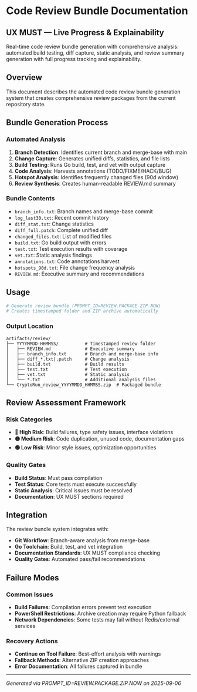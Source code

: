 # Code Review Bundle Documentation

## UX MUST — Live Progress & Explainability

Real-time code review bundle generation with comprehensive analysis: automated build testing, diff capture, static analysis, and review summary generation with full progress tracking and explainability.

## Overview

This document describes the automated code review bundle generation system that creates comprehensive review packages from the current repository state.

## Bundle Generation Process

### Automated Analysis
1. **Branch Detection**: Identifies current branch and merge-base with main
2. **Change Capture**: Generates unified diffs, statistics, and file lists
3. **Build Testing**: Runs Go build, test, and vet with output capture
4. **Code Analysis**: Harvests annotations (TODO/FIXME/HACK/BUG)
5. **Hotspot Analysis**: Identifies frequently changed files (90d window)
6. **Review Synthesis**: Creates human-readable REVIEW.md summary

### Bundle Contents
- `branch_info.txt`: Branch names and merge-base commit
- `log_last30.txt`: Recent commit history
- `diff_stat.txt`: Change statistics
- `diff_full.patch`: Complete unified diff
- `changed_files.txt`: List of modified files
- `build.txt`: Go build output with errors
- `test.txt`: Test execution results with coverage
- `vet.txt`: Static analysis findings
- `annotations.txt`: Code annotations harvest
- `hotspots_90d.txt`: File change frequency analysis
- `REVIEW.md`: Executive summary and recommendations

## Usage

```bash
# Generate review bundle (PROMPT_ID=REVIEW.PACKAGE.ZIP.NOW)
# Creates timestamped folder and ZIP archive automatically
```

### Output Location
```
artifacts/review/
├── YYYYMMDD-HHMMSS/          # Timestamped review folder
│   ├── REVIEW.md             # Executive summary
│   ├── branch_info.txt       # Branch and merge-base info
│   ├── diff_*.txt|.patch     # Change analysis
│   ├── build.txt             # Build results
│   ├── test.txt              # Test execution
│   ├── vet.txt               # Static analysis
│   └── *.txt                 # Additional analysis files
└── CryptoRun_review_YYYYMMDD_HHMMSS.zip  # Packaged bundle
```

## Review Assessment Framework

### Risk Categories
- **🔴 High Risk**: Build failures, type safety issues, interface violations
- **🟡 Medium Risk**: Code duplication, unused code, documentation gaps
- **🟢 Low Risk**: Minor style issues, optimization opportunities

### Quality Gates
- **Build Status**: Must pass compilation
- **Test Status**: Core tests must execute successfully  
- **Static Analysis**: Critical issues must be resolved
- **Documentation**: UX MUST sections required

## Integration

The review bundle system integrates with:
- **Git Workflow**: Branch-aware analysis from merge-base
- **Go Toolchain**: Build, test, and vet integration
- **Documentation Standards**: UX MUST compliance checking
- **Quality Gates**: Automated pass/fail recommendations

## Failure Modes

### Common Issues
- **Build Failures**: Compilation errors prevent test execution
- **PowerShell Restrictions**: Archive creation may require Python fallback
- **Network Dependencies**: Some tests may fail without Redis/external services

### Recovery Actions
- **Continue on Tool Failure**: Best-effort analysis with warnings
- **Fallback Methods**: Alternative ZIP creation approaches
- **Error Documentation**: All failures captured in bundle

---
*Generated via PROMPT_ID=REVIEW.PACKAGE.ZIP.NOW on 2025-09-06*